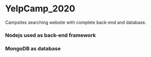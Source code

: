 # YelpCamp_2020
Campsites searching website with complete back-end and database.
### Nodejs used as back-end framework
### MongoDB as database
